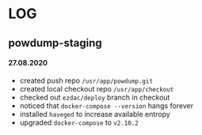 # LOG

## powdump-staging

#### 27.08.2020
- created push repo `/usr/app/powdump.git`
- created local checkout repo `/usr/app/checkout`
- checked out `ezdac/deploy` branch in checkout
- noticed that `docker-compose --version` hangs forever
- installed `haveged` to increase available entropy
- upgraded `docker-compose` to ` v2.10.2
`
